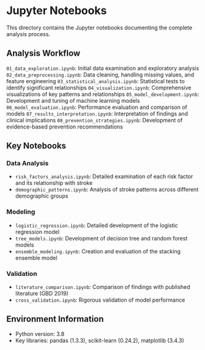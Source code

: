 # Jupyter Notebooks

This directory contains the Jupyter notebooks documenting the complete analysis process.

## Analysis Workflow

`01_data_exploration.ipynb`: Initial data examination and exploratory analysis
`02_data_preprocessing.ipynb`: Data cleaning, handling missing values, and feature engineering
`03_statistical_analysis.ipynb`: Statistical tests to identify significant relationships
`04_visualization.ipynb`: Comprehensive visualizations of key patterns and relationships
`05_model_development.ipynb`: Development and tuning of machine learning models
`06_model_evaluation.ipynb`: Performance evaluation and comparison of models
`07_results_interpretation.ipynb`: Interpretation of findings and clinical implications
`08_prevention_strategies.ipynb`: Development of evidence-based prevention recommendations

## Key Notebooks

### Data Analysis
- `risk_factors_analysis.ipynb`: Detailed examination of each risk factor and its relationship with stroke
- `demographic_patterns.ipynb`: Analysis of stroke patterns across different demographic groups

### Modeling
- `logistic_regression.ipynb`: Detailed development of the logistic regression model
- `tree_models.ipynb`: Development of decision tree and random forest models
- `ensemble_modeling.ipynb`: Creation and evaluation of the stacking ensemble model

### Validation
- `literature_comparison.ipynb`: Comparison of findings with published literature (GBD 2019)
- `cross_validation.ipynb`: Rigorous validation of model performance

## Environment Information
- Python version: 3.8
- Key libraries: pandas (1.3.3), scikit-learn (0.24.2), matplotlib (3.4.3)
